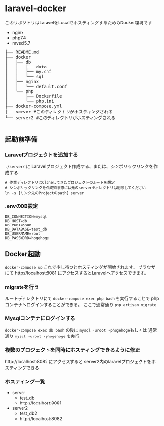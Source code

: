 # laravel-docker

このリポジトリはLaravelをLocalでホスティングするためのDocker環境です

- nginx
- php7.4
- mysql5.7

<pre>
├── README.md
├── docker
│   ├── db
│   │   ├── data
│   │   ├── my.cnf
│   │   └── sql
│   ├── nginx
│   │   └── default.conf
│   └── php
│       ├── Dockerfile
│       └── php.ini
├── docker-compose.yml
├── server #このディレクトリがホスティングされる
└── server2 #このディレクトリがホスティングされる

</pre>

## 起動前準備
### Laravelプロジェクトを追加する
`./server/` に Laravelプロジェクト作成する、または、シンボリックリンクを作成する
```
# 作業ディレクトリはCloneしてきたプロジェクトのルートを想定
# シンボリックリンクを作成知る際には元のserverディレクトリは削除してください
ln -s [リンク先のProjectのpath] server
```

### .envのDB設定
```
DB_CONNECTION=mysql
DB_HOST=db
DB_PORT=3306
DB_DATABASE=test_db
DB_USERNAME=root
DB_PASSWORD=hogehoge
```   
## Docker起動
`docker-compose up` これで少し待つとホスティングが開始されます。
ブラウザにて http://localhost:8081 にアクセスするとLaravelへアクセスできます。

### migrateを行う
ルートディレクトリにて `docker-compose exec php bash` を実行することで
phpコンテナへログインすることができる。
ここで通常通り `php artisan migrate`

### Mysqlコンテナにログインする
`docker-compose exec db bash` の後に `mysql -uroot -phogehoge`もしくは
通常通り `mysql -uroot -phogehoge` を実行

### 複数のプロジェクトを同時にホスティングできるように修正
http://localhost:8082 にアクセスすると server2内のlaravelプロジェクトをホスティングできる


### ホスティング一覧
- server
    - test_db
    - http://localhost:8081
- server2
    - test_db2
    - http://localhost:8082